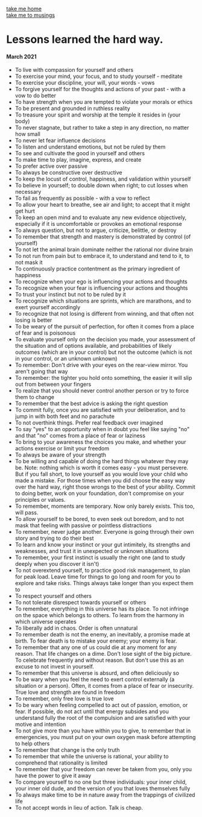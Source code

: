 [take me home](../index.md)  
[take me to musings](../musings.md)  
  

# Lessons learned the hard way.
#### March 2021  
  

- To live with compassion for yourself and others
- To exercise your mind, your focus, and to study yourself - meditate
- To exercise your discipline, your will, your words - vows
- To forgive yourself for the thoughts and actions of your past - with a vow to do better
- To have strength when you are tempted to violate your morals or ethics
- To be present and grounded in ruthless reality
- To treasure your spirit and worship at the temple it resides in (your body)
- To never stagnate, but rather to take a step in any direction, no matter how small
- To never let fear influence decisions 
- To listen and understand emotions, but not be ruled by them
- To see and cultivate the good in yourself and others
- To make time to play, imagine, express, and create
- To prefer active over passive
- To always be constructive over destructive
- To keep the locust of control, happiness, and validation within yourself
- To believe in yourself; to double down when right; to cut losses when necessary
- To fail as frequently as possible - with a vow to reflect
- To allow your heart to breathe, see air and light; to accept that it might get hurt
- To keep an open mind and to evaluate any new evidence objectively, especially if it is uncomfortable or provokes an emotional response
- To always question, but not to argue, criticize, belittle, or destroy 
- To remember that strength and mastery is demonstrated by control (of yourself)
- To not let the animal brain dominate neither the rational nor divine brain 
- To not run from pain but to embrace it, to understand and tend to it, to not mask it
- To continuously practice contentment as the primary ingredient of happiness
- To recognize when your ego is influencing your actions and thoughts
- To recognize when your fear is influencing your actions and thoughts
- To trust your instinct but not to be ruled by it
- To recognize which situations are sprints, which are marathons, and to exert yourself accordingly
- To recognize that not losing is different from winning, and that often not losing is better
- To be weary of the pursuit of perfection, for often it comes from a place of fear and is poisonous
- To evaluate yourself only on the decision you made, your assessment of the situation and of options available, and probabilities of likely outcomes (which are in your control) but not the outcome (which is not in your control, or an unknown unknown)
- To remember: Don't drive with your eyes on the rear-view mirror. You aren't going that way
- To remember: the tighter you hold onto something, the easier it will slip out from between your fingers
- To realize that you should never control another person or try to force them to change
- To remember that the best advice is asking the right question
- To commit fully, once you are satisfied with your deliberation, and to jump in with both feet and no parachute
- To not overthink things. Prefer real feedback over imagined 
- To say "yes" to an opportunity when in doubt you feel like saying "no" and that "no" comes from a place of fear or laziness 
- To bring to your awareness the choices you make, and whether your actions exercise or limit your freedom
- To always be aware of your strength 
- To be willing and capable of doing the hard things whatever they may be. Note: nothing which is worth it comes easy - you must persevere. But if you fall short, to love yourself as you would love your child who made a mistake. For those times when you did choose the easy way over the hard way, right those wrongs to the best of your ability. Commit to doing better, work on your foundation, don't compromise on your principles or values. 
- To remember, moments are temporary. Now only barely exists. This too, will pass. 
- To allow yourself to be bored, to even seek out boredom, and to not mask that feeling with passive or pointless distractions
- To remember, never judge another. Everyone is going through their own story and trying to do their best
- To learn and know your instinct or your gut intimitely, its strengths and weaknesses, and trust it in unexpected or unknown situations
- To remember, your first instinct is usually the right one (and to study deeply when you discover it isn't)
- To not overextend yourself, to practice good risk management, to plan for peak load. Leave time for things to go long and room for you to explore and take risks. Things always take longer than you expect them to
- To respect yourself and others
- To not tolerate disrespect towards yourself or others
- To remember, everything in this universe has its place. To not infringe on the space which belongs to others. To learn from the harmony in which universe operates
- To liberally add in chaos. Order is often unnatural
- To remember death is not the enemy, an inevitably, a promise made at birth. To fear death is to mistake your enemy; your enemy is fear. 
- To remember that any one of us could die at any moment for any reason. That life changes on a dime. Don't lose sight of the big picture. To celebrate frequently and without reason. But don't use this as an excuse to not invest in yourself. 
- To remember that this universe is absurd, and often deliciously so
- To be wary when you feel the need to exert control externally (a situation or a person). Often, it comes from a place of fear or insecurity. True love and strength are found in freedom
- To remember, only free love is true love
- To be wary when feeling compelled to act out of passion, emotion, or fear. If possible, do not act until that energy subsides and you understand fully the root of the compulsion and are satisfied with your motive and intention
- To not give more than you have within you to give, to remember that in emergencies, you must put on your own oxygen mask before attempting to help others
- To remember that change is the only truth 
- To remember that while the universe is rational, your ability to comprehend that rationality is limited 
- To remember that your freedom can never be taken from you, only you have the power to give it away
- To compare yourself to no one but three individuals: your inner child, your inner old dude, and the version of you that loves themselves fully
- To always make time to be in nature away from the trappings of civilized life
- To not accept words in lieu of action. Talk is cheap. 